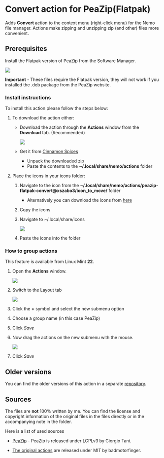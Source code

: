 # Convert action for PeaZip(Flatpak)

Adds **Convert** action to the context menu (right-click menu) for the Nemo file manager. Actions make zipping and unzipping zip (and other) files more convenient.

## Prerequisites

Install the Flatpak version of PeaZip from the Software Manager.

<img src="https://cinnamon-spices.linuxmint.com/git/actions/peazip-flatpak-convert@xszabo3/pictures/Flatpak.png">

**Important** - These files require the Flatpak version, they will not work if you installed the .deb package from the PeaZip website.

### Install instructions

To install this action please follow the steps below:

1. To download the action either:

    - Download the action through the **Actions** window from the **Download** tab. (Recommended)

        <img src="https://cinnamon-spices.linuxmint.com/git/actions/peazip-flatpak-convert@xszabo3/pictures/Download.png">

    - Get it from [Cinnamon Spices](https://cinnamon-spices.linuxmint.com/actions/)
        - Unpack the downloaded zip
        - Paste the contents to the **~/.local/share/nemo/actions** folder

2. Place the icons in your icons folder:

    1. Navigate to the icon from the **~/.local/share/nemo/actions/peazip-flatpak-convert@xszabo3/icon_to_move/** folder
        - Alternatively you can download the icons from [here](https://github.com/xszabo3/peazip-context-menu-items-nemo/tree/main/icons)

    2. Copy the icons

    3. Navigate to ~/.local/share/icons

        <img src="https://cinnamon-spices.linuxmint.com/git/actions/peazip-flatpak-convert@xszabo3/pictures/Icons.png">

    4. Paste the icons into the folder


### How to group actions

This feature is available from Linux Mint **22**.

1. Open the **Actions** window.

    <img src="https://cinnamon-spices.linuxmint.com/git/actions/peazip-flatpak-convert@xszabo3/pictures/Actions-search.png">

2. Switch to the Layout tab

    <img src="https://cinnamon-spices.linuxmint.com/git/actions/peazip-flatpak-convert@xszabo3/pictures/Actions-window.png">

3. Click the **+** symbol and select the new submenu option

4. Choose a group name (in this case PeaZip)

5. Click *Save*

6. Now drag the actions on the new submenu with the mouse.

    <img src="https://cinnamon-spices.linuxmint.com/git/actions/peazip-flatpak-convert@xszabo3/pictures/Actions-grouped.png">

7. Click *Save*

## Older versions

You can find the older versions of this action in a separate [repository](https://github.com/xszabo3/peazip-context-menu-items-nemo).

## Sources

The files are **not** 100% written by me. You can find the license and copyright information of the original files in the files directly or in the accompanying note in the folder.

Here is a list of used sources

- [PeaZip](https://github.com/peazip/PeaZip/) - PeaZip is released under LGPLv3 by Giorgio Tani.

- [The original actions](https://github.com/badmotorfinger/nemo-peazip-context-menu/) are released under MIT by badmotorfinger.
